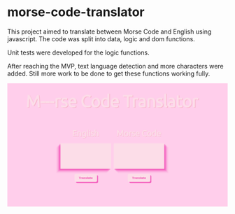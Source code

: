 # morse-code-translator

This project aimed to translate between Morse Code and English using javascript. The code was split into data, logic and dom functions.

Unit tests were developed for the logic functions.

After reaching the MVP, text language detection and more characters were added. Still more work to be done to get these functions working fully.

![Preview](morse-preview.PNG)
